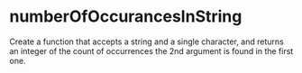 # numberOfOccurancesInString
Create a function that accepts a string and a single character, and returns an integer of the count of occurrences the 2nd argument is found in the first one.
